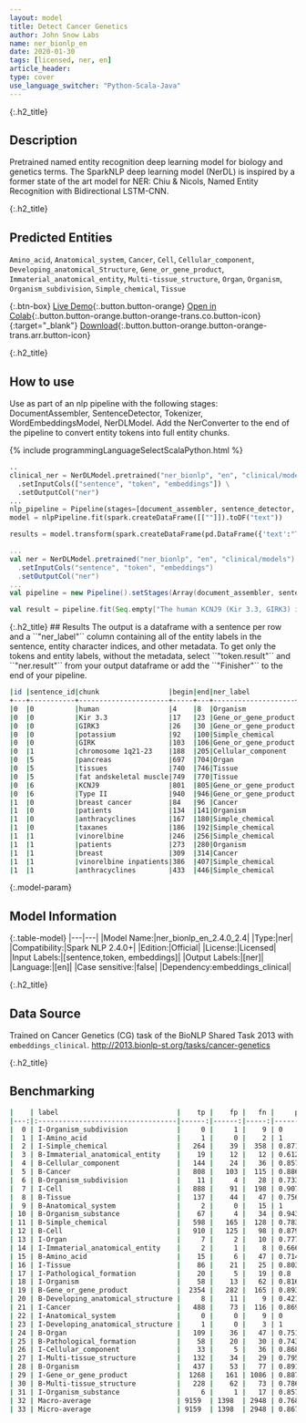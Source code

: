 ```yaml
---
layout: model
title: Detect Cancer Genetics
author: John Snow Labs
name: ner_bionlp_en
date: 2020-01-30
tags: [licensed, ner, en]
article_header:
type: cover
use_language_switcher: "Python-Scala-Java"
---
```


{:.h2_title}
## Description

Pretrained named entity recognition deep learning model for biology and genetics terms. The SparkNLP deep learning model (NerDL) is inspired by a former state of the art model for NER: Chiu & Nicols, Named Entity Recognition with Bidirectional LSTM-CNN. 

{:.h2_title}
## Predicted Entities 
``Amino_acid``, ``Anatomical_system``, ``Cancer``, ``Cell``, ``Cellular_component``, ``Developing_anatomical_Structure``, ``Gene_or_gene_product``, ``Immaterial_anatomical_entity``, ``Multi-tissue_structure``, ``Organ``, ``Organism``, ``Organism_subdivision``, ``Simple_chemical``, ``Tissue``


{:.btn-box}
[Live Demo](https://demo.johnsnowlabs.com/healthcare/NER_TUMOR){:.button.button-orange}
[Open in Colab](https://github.com/JohnSnowLabs/spark-nlp-workshop/blob/master/tutorials/Certification_Trainings/Healthcare/1.Clinical_Named_Entity_Recognition_Model.ipynb){:.button.button-orange.button-orange-trans.co.button-icon}{:target="_blank"}
[Download](https://s3.amazonaws.com/auxdata.johnsnowlabs.com/clinical/models/ner_bionlp_en_2.4.0_2.4_1580237286004.zip){:.button.button-orange.button-orange-trans.arr.button-icon}

{:.h2_title}
## How to use
Use as part of an nlp pipeline with the following stages: DocumentAssembler, SentenceDetector, Tokenizer, WordEmbeddingsModel, NerDLModel. Add the NerConverter to the end of the pipeline to convert entity tokens into full entity chunks.

<div class="tabs-box" markdown="1">

{% include programmingLanguageSelectScalaPython.html %}


```python
..
clinical_ner = NerDLModel.pretrained("ner_bionlp", "en", "clinical/models") \
  .setInputCols(["sentence", "token", "embeddings"]) \
  .setOutputCol("ner")
...
nlp_pipeline = Pipeline(stages=[document_assembler, sentence_detector, tokenizer, word_embeddings, clinical_ner, ner_converter])
model = nlpPipeline.fit(spark.createDataFrame([[""]]).toDF("text"))

results = model.transform(spark.createDataFrame(pd.DataFrame({'text':"The human KCNJ9 (Kir 3.3, GIRK3) is a member of the G-protein-activated inwardly rectifying potassium (GIRK) channel family. Here we describe the genomicorganization of the KCNJ9 locus on chromosome 1q21-23 as a candidate gene forType II diabetes mellitus in the Pima Indian population. The gene spansapproximately 7.6 kb and contains one noncoding and two coding exons separated byapproximately 2.2 and approximately 2.6 kb introns, respectively. We identified14 single nucleotide polymorphisms (SNPs), including one that predicts aVal366Ala substitution, and an 8 base-pair (bp) insertion/deletion. Ourexpression studies revealed the presence of the transcript in various humantissues including pancreas, and two major insulin-responsive tissues: fat andskeletal muscle. The characterization of the KCNJ9 gene should facilitate furtherstudies on the function of the KCNJ9 protein and allow evaluation of thepotential role of the locus in Type II diabetes."})))

```

```scala
...
val ner = NerDLModel.pretrained("ner_bionlp", "en", "clinical/models")
  .setInputCols("sentence", "token", "embeddings")
  .setOutputCol("ner")
...
val pipeline = new Pipeline().setStages(Array(document_assembler, sentence_detector, tokenizer, word_embeddings, ner, ner_converter))

val result = pipeline.fit(Seq.empty["The human KCNJ9 (Kir 3.3, GIRK3) is a member of the G-protein-activated inwardly rectifying potassium (GIRK) channel family. Here we describe the genomicorganization of the KCNJ9 locus on chromosome 1q21-23 as a candidate gene forType II diabetes mellitus in the Pima Indian population. The gene spansapproximately 7.6 kb and contains one noncoding and two coding exons separated byapproximately 2.2 and approximately 2.6 kb introns, respectively. We identified14 single nucleotide polymorphisms (SNPs), including one that predicts aVal366Ala substitution, and an 8 base-pair (bp) insertion/deletion. Ourexpression studies revealed the presence of the transcript in various humantissues including pancreas, and two major insulin-responsive tissues: fat andskeletal muscle. The characterization of the KCNJ9 gene should facilitate furtherstudies on the function of the KCNJ9 protein and allow evaluation of thepotential role of the locus in Type II diabetes."].toDS.toDF("text")).transform(data)

```

</div>
{:.h2_title}
## Results
The output is a dataframe with a sentence per row and a ``"ner_label"`` column containing all of the entity labels in the sentence, entity character indices, and other metadata. To get only the tokens and entity labels, without the metadata, select ``"token.result"`` and ``"ner.result"`` from your output dataframe or add the ``"Finisher"`` to the end of your pipeline.

```bash
|id |sentence_id|chunk                 |begin|end|ner_label           |
+---+-----------+----------------------+-----+---+--------------------+
|0  |0          |human                 |4    |8  |Organism            |
|0  |0          |Kir 3.3               |17   |23 |Gene_or_gene_product|
|0  |0          |GIRK3                 |26   |30 |Gene_or_gene_product|
|0  |0          |potassium             |92   |100|Simple_chemical     |
|0  |0          |GIRK                  |103  |106|Gene_or_gene_product|
|0  |1          |chromosome 1q21-23    |188  |205|Cellular_component  |
|0  |5          |pancreas              |697  |704|Organ               |
|0  |5          |tissues               |740  |746|Tissue              |
|0  |5          |fat andskeletal muscle|749  |770|Tissue              |
|0  |6          |KCNJ9                 |801  |805|Gene_or_gene_product|
|0  |6          |Type II               |940  |946|Gene_or_gene_product|
|1  |0          |breast cancer         |84   |96 |Cancer              |
|1  |0          |patients              |134  |141|Organism            |
|1  |0          |anthracyclines        |167  |180|Simple_chemical     |
|1  |0          |taxanes               |186  |192|Simple_chemical     |
|1  |1          |vinorelbine           |246  |256|Simple_chemical     |
|1  |1          |patients              |273  |280|Organism            |
|1  |1          |breast                |309  |314|Cancer              |
|1  |1          |vinorelbine inpatients|386  |407|Simple_chemical     |
|1  |1          |anthracyclines        |433  |446|Simple_chemical     |
```

{:.model-param}
## Model Information

{:.table-model}
|---|---|
|Model Name:|ner_bionlp_en_2.4.0_2.4|
|Type:|ner|
|Compatibility:|Spark NLP 2.4.0+|
|Edition:|Official|
|License:|Licensed|
|Input Labels:|[sentence,token, embeddings]|
|Output Labels:|[ner]|
|Language:|[en]|
|Case sensitive:|false|
|Dependency:embeddings_clinical|

{:.h2_title}
## Data Source
Trained on Cancer Genetics (CG) task of the BioNLP Shared Task 2013 with ``embeddings_clinical``.
http://2013.bionlp-st.org/tasks/cancer-genetics

{:.h2_title}
## Benchmarking
```bash
|    | label                             |    tp |    fp |   fn |     prec |      rec |       f1 |
|---:|:----------------------------------|------:|------:|-----:|---------:|---------:|---------:|
|  0 | I-Organism_subdivision            |     0 |     1 |    9 | 0        | 0        | 0        |
|  1 | I-Amino_acid                      |     1 |     0 |    2 | 1        | 0.333333 | 0.5      |
|  2 | I-Simple_chemical                 |   264 |    39 |  358 | 0.871287 | 0.424437 | 0.570811 |
|  3 | B-Immaterial_anatomical_entity    |    19 |    12 |   12 | 0.612903 | 0.612903 | 0.612903 |
|  4 | B-Cellular_component              |   144 |    24 |   36 | 0.857143 | 0.8      | 0.827586 |
|  5 | B-Cancer                          |   808 |   103 |  115 | 0.886937 | 0.875406 | 0.881134 |
|  6 | B-Organism_subdivision            |    11 |     4 |   28 | 0.733333 | 0.282051 | 0.407407 |
|  7 | I-Cell                            |   888 |    91 |  198 | 0.907048 | 0.81768  | 0.860048 |
|  8 | B-Tissue                          |   137 |    44 |   47 | 0.756906 | 0.744565 | 0.750685 |
|  9 | B-Anatomical_system               |     2 |     0 |   15 | 1        | 0.117647 | 0.210526 |
| 10 | B-Organism_substance              |    67 |     4 |   34 | 0.943662 | 0.663366 | 0.77907  |
| 11 | B-Simple_chemical                 |   598 |   165 |  128 | 0.783748 | 0.823692 | 0.803224 |
| 12 | B-Cell                            |   910 |   125 |   98 | 0.879227 | 0.902778 | 0.890847 |
| 13 | I-Organ                           |     7 |     2 |   10 | 0.777778 | 0.411765 | 0.538462 |
| 14 | I-Immaterial_anatomical_entity    |     2 |     1 |    8 | 0.666667 | 0.2      | 0.307692 |
| 15 | B-Amino_acid                      |    15 |     6 |   47 | 0.714286 | 0.241935 | 0.361446 |
| 16 | I-Tissue                          |    86 |    21 |   25 | 0.803738 | 0.774775 | 0.788991 |
| 17 | I-Pathological_formation          |    20 |     5 |   19 | 0.8      | 0.512821 | 0.625    |
| 18 | I-Organism                        |    58 |    13 |   62 | 0.816901 | 0.483333 | 0.60733  |
| 19 | B-Gene_or_gene_product            |  2354 |   282 |  165 | 0.89302  | 0.934498 | 0.913288 |
| 20 | B-Developing_anatomical_structure |     8 |    11 |    9 | 0.421053 | 0.470588 | 0.444444 |
| 21 | I-Cancer                          |   488 |    73 |  116 | 0.869875 | 0.807947 | 0.837768 |
| 22 | I-Anatomical_system               |     0 |     0 |    9 | 0        | 0        | 0        |
| 23 | I-Developing_anatomical_structure |     1 |     0 |    3 | 1        | 0.25     | 0.4      |
| 24 | B-Organ                           |   109 |    36 |   47 | 0.751724 | 0.698718 | 0.724252 |
| 25 | B-Pathological_formation          |    58 |    20 |   30 | 0.74359  | 0.659091 | 0.698795 |
| 26 | I-Cellular_component              |    33 |     5 |   36 | 0.868421 | 0.478261 | 0.616822 |
| 27 | I-Multi-tissue_structure          |   132 |    34 |   29 | 0.795181 | 0.819876 | 0.807339 |
| 28 | B-Organism                        |   437 |    53 |   77 | 0.891837 | 0.850195 | 0.870518 |
| 29 | I-Gene_or_gene_product            |  1268 |   161 | 1086 | 0.887334 | 0.538658 | 0.670367 |
| 30 | B-Multi-tissue_structure          |   228 |    62 |   73 | 0.786207 | 0.757475 | 0.771574 |
| 31 | I-Organism_substance              |     6 |     1 |   17 | 0.857143 | 0.26087  | 0.4      |
| 32 | Macro-average                     | 9159  | 1398  | 2948 | 0.76803  | 0.548396 | 0.639891 |
| 33 | Micro-average                     | 9159  | 1398  | 2948 | 0.867576 | 0.756505 | 0.808242 |
```